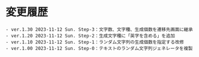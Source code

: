 # 変更履歴

	- ver.1.30 2023-11-12 Sun. Step-3：文字数、文字種、生成個数を遷移先画面に継承
	- ver.1.20 2023-11-12 Sun. Step-2：生成文字種に「英字を含める」を追加
	- ver.1.10 2023-11-12 Sun. Step-1：ランダム文字列の生成個数を指定する改修
	- ver.1.00 2023-11-12 Sun. Step-0：テキストのランダム文字列ジェネレータを複製
